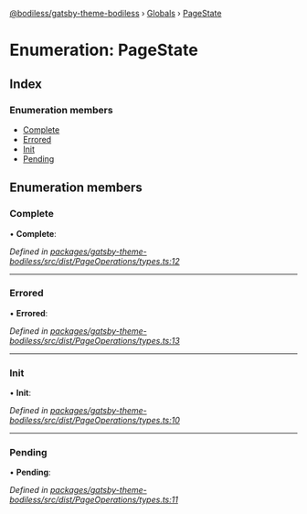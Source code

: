 [@bodiless/gatsby-theme-bodiless](../README.md) › [Globals](../globals.md) › [PageState](pagestate.md)

# Enumeration: PageState

## Index

### Enumeration members

* [Complete](pagestate.md#complete)
* [Errored](pagestate.md#errored)
* [Init](pagestate.md#init)
* [Pending](pagestate.md#pending)

## Enumeration members

###  Complete

• **Complete**:

*Defined in [packages/gatsby-theme-bodiless/src/dist/PageOperations/types.ts:12](https://github.com/allencit/Bodiless-JS/blob/aaf195a8/packages/gatsby-theme-bodiless/src/dist/PageOperations/types.ts#L12)*

___

###  Errored

• **Errored**:

*Defined in [packages/gatsby-theme-bodiless/src/dist/PageOperations/types.ts:13](https://github.com/allencit/Bodiless-JS/blob/aaf195a8/packages/gatsby-theme-bodiless/src/dist/PageOperations/types.ts#L13)*

___

###  Init

• **Init**:

*Defined in [packages/gatsby-theme-bodiless/src/dist/PageOperations/types.ts:10](https://github.com/allencit/Bodiless-JS/blob/aaf195a8/packages/gatsby-theme-bodiless/src/dist/PageOperations/types.ts#L10)*

___

###  Pending

• **Pending**:

*Defined in [packages/gatsby-theme-bodiless/src/dist/PageOperations/types.ts:11](https://github.com/allencit/Bodiless-JS/blob/aaf195a8/packages/gatsby-theme-bodiless/src/dist/PageOperations/types.ts#L11)*

